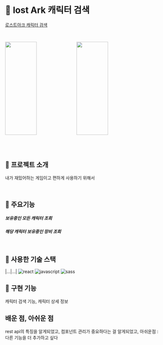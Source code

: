 # 💛 lost Ark 캐릭터 검색

[로스트아크 캐릭터 검색](https://khj0196.dothome.co.kr)

<br/>

<img src="https://user-images.githubusercontent.com/100519998/227865873-66dfd20f-2f12-4182-a03d-8bc6e6f61611.png" width ="45%" height="300px"> <img src="https://user-images.githubusercontent.com/100519998/227868077-64f0293b-43ae-4dba-b022-1c5b556c7eab.png" width ="45%" height="300px">

<br/>
<br/>


## 💙 프로젝트 소개

내가 재밌어하는 게임이고 편하게 사용하기 위해서

<br/>

## 🧡 주요기능 
<h5> 보유중인 모든 캐릭터 조회 
<h5> 해당 캐릭터 보유중인 장비 조회

<br/>
<br/>
<br/>

## 💚 사용한 기술 스택
|...|...|
![react](https://user-images.githubusercontent.com/100519998/227874284-72192c04-3f8b-4ae7-94d8-de30a043166a.svg)
![javascript](https://user-images.githubusercontent.com/100519998/227874293-094f0853-e94a-4a78-8b83-8f1012f9c4e6.svg)
![sass](https://user-images.githubusercontent.com/100519998/227877981-7552edea-b3d7-401b-9500-468e56285567.svg)




## 💜 구현 기능

 캐릭터 검색 기능, 캐릭터 상세 정보

## 배운 점, 아쉬운 점

rest api의 특징을 알게되었고, 컴포넌트 관리가 중요하다는 걸 알게되었고, 아쉬운점 : 다른 기능을 더 추가하고 싶다
